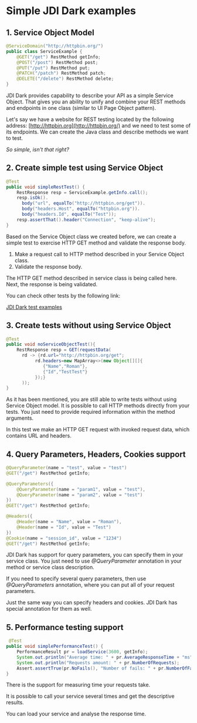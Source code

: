 # Simple JDI Dark examples
## 1. Service Object Model

```java
@ServiceDomain("http://httpbin.org/")
public class ServiceExample { 
    @GET("/get") RestMethod getInfo;
    @POST("/post") RestMethod post;
    @PUT("/put") RestMethod put;
    @PATCH("/patch") RestMethod patch;
    @DELETE("/delete") RestMethod delete;
}
```

JDI Dark provides capability to describe your API as a simple Service Object.
That gives you an ability to unify and combine your REST methods and endpoints in one class
(similar to UI Page Object pattern).

Let's say we have a website for REST testing located by the following address: [http://httpbin.org](http://httpbin.org/) and we need to test some of its endpoints.
We can create the Java class and describe methods we want to test.

*So simple, isn't that right?*

## 2. Create simple test using Service Object

```java
@Test
public void simpleRestTest() {
    RestResponse resp = ServiceExample.getInfo.call();
    resp.isOk().
      body("url", equalTo("http://httpbin.org/get")).
      body("headers.Host", equalTo("httpbin.org")).
      body("headers.Id", equalTo("Test"));
    resp.assertThat().header("Connection", "keep-alive");
}
```

Based on the Service Object class we created before, we can create a simple test to exercise HTTP GET method and validate the response body.

1. Make a request call to HTTP method described in your Service Object class.
2. Validate the response body.

The HTTP GET method described in service class is being called here. Next, the response is being validated.

You can check other tests by the following link:
 
 [JDI Dark test examples](https://github.com/jdi-testing/jdi-dark/tree/master/jdi-httpTests)

## 3. Create tests without using Service Object

```java
@Test
public void noServiceObjectTest(){
    RestResponse resp = GET(requestData(
      rd -> {rd.url="http://httpbin.org/get";
           rd.headers=new MapArray<>(new Object[][]{
              {"Name","Roman"},
              {"Id","TestTest"}
           });}
      ));
}
```

As it has been mentioned, you are still able to write tests without using Service Object model.
It is possible to call HTTP methods directly from your tests. You just need to provide required information within the method arguments.

In this test we make an HTTP GET request with invoked request data, which contains URL and headers.

## 4. Query Parameters, Headers, Cookies support

```java
@QueryParameter(name = "test", value = "test")
@GET("/get") RestMethod getInfo;
```

```java
@QueryParameters({
    @QueryParameter(name = "param1", value = "test"),
    @QueryParameter(name = "param2", value = "test")
})
@GET("/get") RestMethod getInfo;
```

```java
@Headers({
    @Header(name = "Name", value = "Roman"),
    @Header(name = "Id", value = "Test")
})
@Cookie(name = "session_id", value = "1234")
@GET("/get") RestMethod getInfo;
```

JDI Dark has support for query parameters, you can specify them in your service class.
You just need to use *@QueryParameter* annotation in your method or service class description.

If you need to specify several query parameters, then use *@QueryParameters* annotation, where you can put all of your request parameters.

Just the same way you can specify headers and cookies. JDI Dark has special annotation for them as well.

## 5. Performance testing support

```java
 @Test
public void simplePerformanceTest() {
    PerformanceResult pr = loadService(3600, getInfo);
    System.out.println("Average time: " + pr.AverageResponseTime + "ms");
    System.out.println("Requests amount: " + pr.NumberOfRequests);
    Assert.assertTrue(pr.NoFails(), "Number of fails: " + pr.NumberOfFails); 
}
```

There is the support for measuring time your requests take.

It is possible to call your service several times and get the descriptive results.

You can load your service and analyse the response time.
